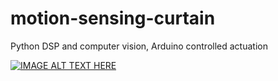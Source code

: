 # motion-sensing-curtain
Python DSP and computer vision, Arduino controlled actuation

[![IMAGE ALT TEXT HERE](https://i.vimeocdn.com/video/555489847_640.webp)](https://vimeo.com/154881959)
